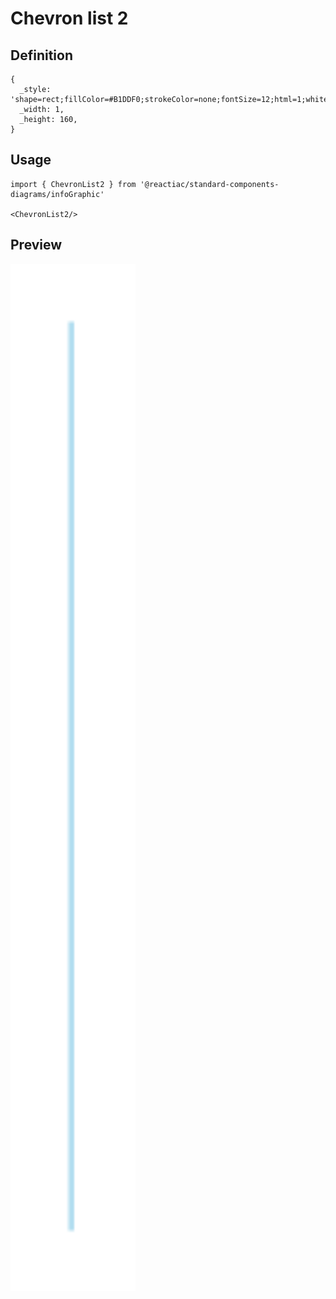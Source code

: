 # Chevron list 2

## Definition

```
{
  _style: 'shape=rect;fillColor=#B1DDF0;strokeColor=none;fontSize=12;html=1;whiteSpace=wrap;align=left;verticalAlign=top;spacing=5;',
  _width: 1,
  _height: 160,
}
```

## Usage

```
import { ChevronList2 } from '@reactiac/standard-components-diagrams/infoGraphic'

<ChevronList2/>
```

## Preview

<img src="./chevron-list-2.png" width="200"/>
